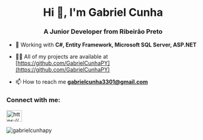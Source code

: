 <h1 align="center">Hi 👋, I'm Gabriel Cunha</h1>
<h3 align="center">A Junior Developer from Ribeirão Preto</h3>

- 🌱 Working with **C#, Entity Framework, Microsoft SQL Server, ASP.NET**

- 👨‍💻 All of my projects are available at [https://github.com/GabrielCunhaPY](https://github.com/GabrielCunhaPY)

- 📫 How to reach me **gabrielcunha3301@gmail.com**

<h3 align="left">Connect with me:</h3>
<p align="left">
<a href="https://linkedin.com/in/https://www.linkedin.com/in/gabriel-cunha-ciampaglia-5687582a3/" target="blank"><img align="center" 
src="https://raw.githubusercontent.com/rahuldkjain/github-profile-readme-generator/master/src/images/icons/Social/linked-in-alt.svg" alt="https://www.linkedin.com/in/gabriel-cunha-ciampaglia-5687582a3/" height="30" width="40" /></a>
</p>
<p><img align="center" src="https://github-readme-stats.vercel.app/api/top-langs?username=gabrielcunhapy&show_icons=true&theme=dracula&hide_border=true&locale=pt-br&layout=compact" alt="gabrielcunhapy" /></p>
